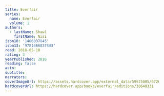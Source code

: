 ```yaml
---
title: Everfair
series:
  name: Everfair
  volume: 1
authors:
  - lastName: Shawl
    firstName: Nisi
isbn10: '1466837845'
isbn13: '9781466837843'
read: 2018-05-10
rating: 3
yearPublished: 2016
reading: false
asin:
subtitle:
narrators:
coverImageUrl: https://assets.hardcover.app/external_data/59975005/6726866d0e3577977fe53a22892c17d912daaea0.jpeg
hardcoverUrl: https://hardcover.app/books/everfair/editions/30640331
---
```

